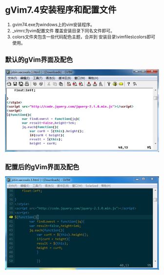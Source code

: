 gVim7.4安装程序和配置文件
============

1. gvim74.exe为windows上的vim安装程序。
2. _vimrc为vim配置文件 覆盖安装目录下同名文件即可。
3. colors文件夹包含一些代码配色主题，合并到 安装目录\vimfiles\colors即可使用。

<h2>默认的gVim界面及配色</h2>
<img src='before-vim.jpg'>

<h2>配置后的gVim界面及配色</h2>
<img src='vim-after.jpg'>
